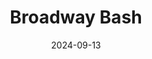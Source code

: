 ---
title: Broadway Bash
Theatre: ABET - All Beaches Experimental Theatre
Venue: John McManus Mainstage Theatre
date: 2024-09-13
opening_date: 2024-09-13
closing_date: 2024-09-29
showtimes:
featured_image: 
featured_image_alt: 
featured_image_caption: 
featured_image_attr: 
featured_image_attr_link: 
playbill:
Website: 
Tickets: 
show_details: 
- Conceived by: 
  - Lee Hamby
  - Cathy Dooley
cast:
crew:
orchestra:
genres: 
Description: 
---
